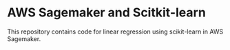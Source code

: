 # AWS Sagemaker and Scitkit-learn
This repository contains code for linear regression using scikit-learn in AWS Sagemaker. 

